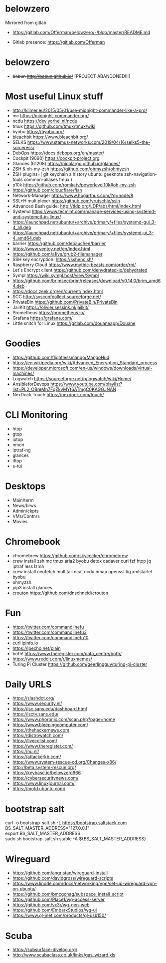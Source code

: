 # belowzero
Mirrored from gitlab
* https://gitlab.com/Offerman/belowzero/-/blob/master/README.md

* Gitlab presence: https://gitlab.com/Offerman
# belowzero

* ~~babun http://babun.github.io/~~ [PROJECT ABANDONED!!!]

Most useful Linux stuff  
========================
* http://klimer.eu/2015/05/01/use-midnight-commander-like-a-pro/
* mc https://midnight-commander.org/
* ncdu https://dev.yorhel.nl/ncdu
* tmux https://github.com/tmux/tmux/wiki
* byobu https://byobu.org/
* bleachbit https://www.bleachbit.org/
* SELKS https://www.stamus-networks.com/2019/04/16/selks5-the-sorceress/
* DebOps https://docs.debops.org/en/master/
* Cockpit (9090) https://cockpit-project.org
* Glances (61208) https://nicolargo.github.io/glances/
* ZSH & oh-my-zsh https://github.com/ohmyzsh/ohmyzsh
* ZSH plugins=(  git
  keychain
  z
  history
  ubuntu
  geeknote
  zsh-navigation-tools
  common-aliases
  tmux
)
* p10k https://github.com/romkatv/powerlevel10k#oh-my-zsh
* https://github.com/cloudflare/flan
* Network-Manager https://www.hogarthuk.com/?q=node/8
* SSL+H multiplexer https://github.com/yrutschle/sslh
* Advanced Bash guide: http://tldp.org/LDP/abs/html/index.html
* Systemd https://www.tecmint.com/manage-services-using-systemd-and-systemctl-in-linux/
* https://launchpad.net/ubuntu/+archive/primary/+files/systemd-gui_3-4_all.deb 
* https://launchpad.net/ubuntu/+archive/primary/+files/systemd-ui_3-4_amd64.deb
* barrier https://github.com/debauchee/barrier
* https://www.ventoy.net/en/index.html
* https://github.com/a1ive/grub2-filemanager
* SSH key encryption: https://sshenc.sh/
* Raspberry Cloud https://www.mythic-beasts.com/order/rpi/
* Let´s Encrypt client https://github.com/dehydrated-io/dehydrated
* Sympl https://wiki.sympl.host/view/Sympl
* https://github.com/brimsec/brim/releases/download/v0.14.0/brim_amd64.deb
* https://docs.zeek.org/en/current/index.html
* SCC http://sysconfcollect.sourceforge.net/
* PrivateBin https://github.com/PrivateBin/PrivateBin
* JailKit https://olivier.sessink.nl/jailkit/
* Prometheus https://prometheus.io/
* Grafana https://grafana.com/
* Little snitch for Linux https://gitlab.com/douaneapp/Douane

Goodies
=======
* https://github.com/flightlessmango/MangoHud
* https://en.wikipedia.org/wiki/Advanced_Encryption_Standard_process
* https://developer.microsoft.com/en-us/windows/downloads/virtual-machines/
* Logwatch https://sourceforge.net/p/logwatch/wiki/Home/
* AnsibleforDevops https://www.youtube.com/playlist?list=PL2_OBreMn7FqZkvMYt6ATmgC0KAGGJNAN
* NexDock Touch https://nexdock.com/touch/

CLI Monitoring
==============
* htop
* gtop
* iotop
* nmon
* iptraf-ng 
* glances 
* iftop
* s-tui 

Desktops
========
- Main/term
- News/brws
- Admin/ckpts
- VMs/Contnrs
- Movies

Chromebook
==========
* chromebrew https://github.com/skycocker/chromebrew
* crew install zsh mc tmux aria2 byobu detox cadaver curl fzf htop jq iptraf less lzma 
* crew install neofetch multitail ncat ncdu nmap openssl tig xmlstarlet byobu
* ohmyzsh
* pip3 install glances
* crouton https://github.com/dnschneid/crouton

Fun  
===
* https://twitter.com/commandlinefu
* https://twitter.com/commandlinefu3
* https://twitter.com/commandlinefu10
* curl ipinfo.io
* https://ipecho.net/plain
* bofh! https://www.theregister.com/data_centre/bofh/
* https://www.reddit.com/r/linuxmemes/
* Turing Pi Cluster https://github.com/geerlingguy/turing-pi-cluster

Daily URLS  
==========
* https://slashdot.org/
* https://www.security.nl/
* https://isc.sans.edu/dashboard.html
* https://isctv.sans.edu/
* https://www.phoronix.com/scan.php?page=home
* https://www.bleepingcomputer.com/ 
* https://thehackernews.com
* https://distrowatch.com/
* https://livecdlist.com/
* https://www.theregister.com/
* https://nu.nl/
* https://attackerkb.com/
* https://www.system-rescue-cd.org/Changes-x86/
* http://beta.system-rescue.org/
* https://keybase.io/belowzero666
* https://cybersecuritynews.com/
* https://www.linuxjournal.com/
* https://motd.ubuntu.com/

bootstrap salt
==============
curl -o bootstrap-salt.sh -L https://bootstrap.saltstack.com  
BS_SALT_MASTER_ADDRESS="127.0.0.1"  
export BS_SALT_MASTER_ADDRESS  
sudo sh bootstrap-salt.sh stable -A ${BS_SALT_MASTER_ADDRESS}  


Wireguard
=========

* https://github.com/angristan/wireguard-install
* https://github.com/davidgross/wireguard-scripts
* https://www.linode.com/docs/networking/vpn/set-up-wireguard-vpn-on-ubuntu/
* https://github.com/bmcgonag/subspace_install_script
* https://github.com/Place1/wg-access-server
* https://github.com/vx3r/wg-gen-web
* https://github.com/EmbarkStudios/wg-ui
* https://www.gl-inet.com/products/gl-usb150/

Scuba
=====
* https://subsurface-divelog.org/
* http://www.scubaclass.co.uk/links/gas_wizard.xls
